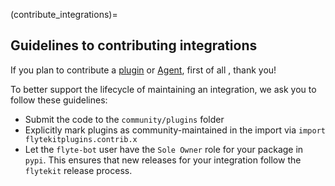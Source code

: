 (contribute_integrations)=

## Guidelines to contributing integrations

If you plan to contribute a [plugin](https://docs.flyte.org/en/latest/flytesnacks/integrations/index.html) or [Agent](https://docs.flyte.org/en/latest/user_guide/flyte_agents/index.html#flyte-agents-guide), first of all , thank you!

To better support the lifecycle of maintaining an integration, we ask you to follow these guidelines:

-  Submit the code to the `community/plugins` folder
- Explicitly mark plugins as community-maintained in the import via `import flytekitplugins.contrib.x`
- Let the `flyte-bot` user have the `Sole Owner` role for your package in `pypi`. This ensures that new releases for your integration follow the `flytekit` release process.

